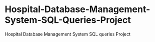 # Hospital-Database-Management-System-SQL-Queries-Project
Hospital Database Management System SQL queries Project

